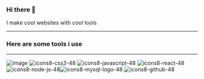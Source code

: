 ### Hi there 👋
I make cool websites with cool tools
<hr></hr>

### Here are some tools i use

<hr></hr>

![image](https://user-images.githubusercontent.com/102983970/223444248-833e5ff3-cfbe-46b6-853b-a950a433ac9a.png)
![icons8-css3-48](https://user-images.githubusercontent.com/102983970/223444542-1af945c7-c34a-46e2-9d96-30ab91670dae.png)
![icons8-javascript-48](https://user-images.githubusercontent.com/102983970/223444659-5d1d984f-8f91-421b-9f7c-fb50c6e24eeb.png)
![icons8-react-48](https://user-images.githubusercontent.com/102983970/223444808-6c98e386-d625-49c1-961a-857df9d7f910.png)
![icons8-node-js-48](https://user-images.githubusercontent.com/102983970/223444860-002fd336-a628-4d28-9a61-807e2fc3a633.png)![icons8-mysql-logo-48](https://user-images.githubusercontent.com/102983970/223444970-65089e2a-ac38-4f79-a3e5-8aa7ac06a3c4.png)
![icons8-github-48](https://user-images.githubusercontent.com/102983970/223445061-c656780e-7377-450b-aa5b-c78e979095a9.png)

